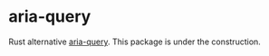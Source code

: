 # aria-query

Rust alternative [aria-query](https://github.com/A11yance/aria-query). This
package is under the construction.
